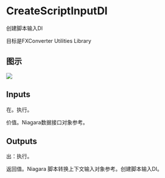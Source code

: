 # CreateScriptInputDI

创建脚本输入DI

目标是FXConverter Utilities Library

## 图示

![]($-20221218-19012262.png)

## Inputs

在。执行。

价值。Niagara数据接口对象参考。  

## Outputs

出：执行。

返回值。Niagara 脚本转换上下文输入对象参考。创建脚本输入DI。
